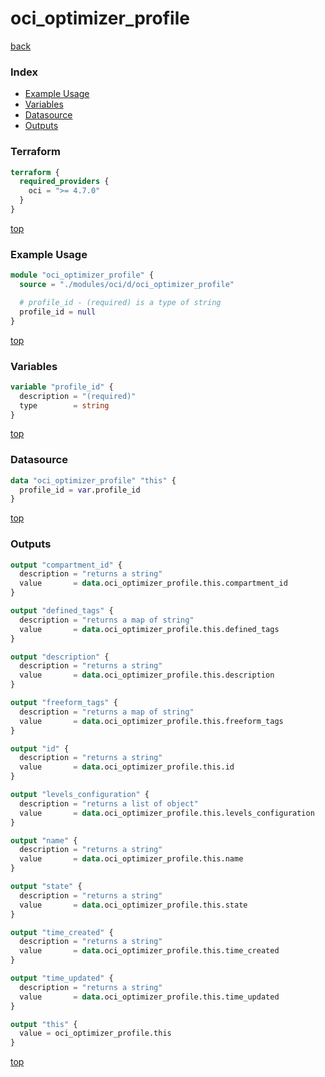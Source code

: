 # oci_optimizer_profile

[back](../oci.md)

### Index

- [Example Usage](#example-usage)
- [Variables](#variables)
- [Datasource](#datasource)
- [Outputs](#outputs)

### Terraform

```terraform
terraform {
  required_providers {
    oci = ">= 4.7.0"
  }
}
```

[top](#index)

### Example Usage

```terraform
module "oci_optimizer_profile" {
  source = "./modules/oci/d/oci_optimizer_profile"

  # profile_id - (required) is a type of string
  profile_id = null
}
```

[top](#index)

### Variables

```terraform
variable "profile_id" {
  description = "(required)"
  type        = string
}
```

[top](#index)

### Datasource

```terraform
data "oci_optimizer_profile" "this" {
  profile_id = var.profile_id
}
```

[top](#index)

### Outputs

```terraform
output "compartment_id" {
  description = "returns a string"
  value       = data.oci_optimizer_profile.this.compartment_id
}

output "defined_tags" {
  description = "returns a map of string"
  value       = data.oci_optimizer_profile.this.defined_tags
}

output "description" {
  description = "returns a string"
  value       = data.oci_optimizer_profile.this.description
}

output "freeform_tags" {
  description = "returns a map of string"
  value       = data.oci_optimizer_profile.this.freeform_tags
}

output "id" {
  description = "returns a string"
  value       = data.oci_optimizer_profile.this.id
}

output "levels_configuration" {
  description = "returns a list of object"
  value       = data.oci_optimizer_profile.this.levels_configuration
}

output "name" {
  description = "returns a string"
  value       = data.oci_optimizer_profile.this.name
}

output "state" {
  description = "returns a string"
  value       = data.oci_optimizer_profile.this.state
}

output "time_created" {
  description = "returns a string"
  value       = data.oci_optimizer_profile.this.time_created
}

output "time_updated" {
  description = "returns a string"
  value       = data.oci_optimizer_profile.this.time_updated
}

output "this" {
  value = oci_optimizer_profile.this
}
```

[top](#index)